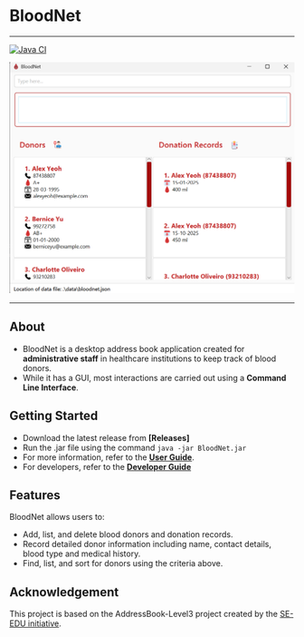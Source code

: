 # BloodNet

---

[![Java CI](https://github.com/AY2526S1-CS2103T-T16-4/tp/actions/workflows/gradle.yml/badge.svg?branch=master)](https://github.com/AY2526S1-CS2103T-T16-4/tp/actions/workflows/gradle.yml)

![Ui](docs/images/Ui.png)

---

## About
* BloodNet is a desktop address book application created for **administrative staff** in healthcare institutions to keep track of blood donors. 
* While it has a GUI, most interactions are carried out using a **Command Line Interface**.

## Getting Started
* Download the latest release from **[Releases]**
* Run the .jar file using the command `java -jar BloodNet.jar`
* For more information, refer to the **[User Guide](https://ay2526s1-cs2103t-t16-4.github.io/tp/UserGuide.html)**.
* For developers, refer to the **[Developer Guide](https://ay2526s1-cs2103t-t16-4.github.io/tp/DeveloperGuide.html)**

## Features
BloodNet allows users to:
* Add, list, and delete blood donors and donation records.
* Record detailed donor information including name, contact details, blood type and medical history.
* Find, list, and sort for donors using the criteria above. 

## Acknowledgement
This project is based on the AddressBook-Level3 project created by the [SE-EDU initiative](https://se-education.org).
